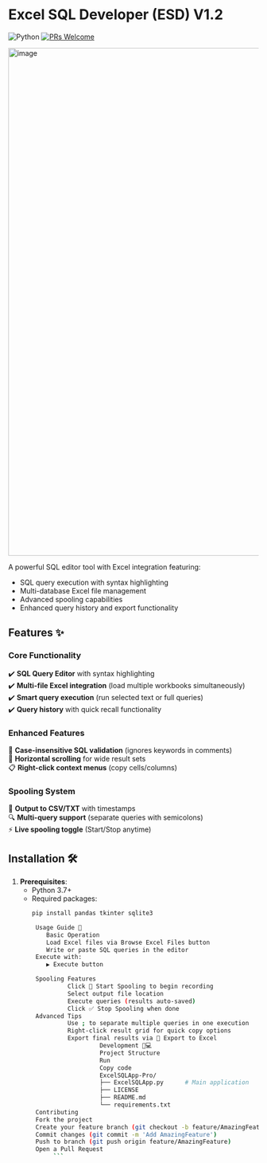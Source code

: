 # Excel SQL Developer (ESD) V1.2

![Python](https://img.shields.io/badge/python-3.7+-blue.svg)
[![PRs Welcome](https://img.shields.io/badge/PRs-welcome-brightgreen.svg)](CONTRIBUTING.md)

<img width="1920" height="1020" alt="image" src="https://github.com/user-attachments/assets/9a5daa12-539c-4f9a-a5cf-9ddbb8e73066" />

A powerful SQL editor tool with Excel integration featuring:
- SQL query execution with syntax highlighting
- Multi-database Excel file management
- Advanced spooling capabilities
- Enhanced query history and export functionality

## Features ✨

### Core Functionality
✔️ **SQL Query Editor** with syntax highlighting  
✔️ **Multi-file Excel integration** (load multiple workbooks simultaneously)  
✔️ **Smart query execution** (run selected text or full queries)  
✔️ **Query history** with quick recall functionality  

### Enhanced Features
🎯 **Case-insensitive SQL validation** (ignores keywords in comments)  
🚀 **Horizontal scrolling** for wide result sets  
📋 **Right-click context menus** (copy cells/columns)  

### Spooling System
📁 **Output to CSV/TXT** with timestamps  
🔍 **Multi-query support** (separate queries with semicolons)  
⚡ **Live spooling toggle** (Start/Stop anytime)  

## Installation 🛠️

1. **Prerequisites**:
   - Python 3.7+
   - Required packages:
     ```bash
     pip install pandas tkinter sqlite3

      Usage Guide 📖
         Basic Operation
         Load Excel files via Browse Excel Files button
         Write or paste SQL queries in the editor
      Execute with:
         ▶ Execute button

      Spooling Features
               Click 🔴 Start Spooling to begin recording
               Select output file location
               Execute queries (results auto-saved)
               Click ✅ Stop Spooling when done
      Advanced Tips
               Use ; to separate multiple queries in one execution
               Right-click result grid for quick copy options
               Export final results via 💾 Export to Excel
                        Development 🧑💻
                        Project Structure
                        Run
                        Copy code
                        ExcelSQLApp-Pro/
                        ├── ExcelSQLApp.py      # Main application
                        ├── LICENSE
                        ├── README.md
                        └── requirements.txt
      Contributing
      Fork the project
      Create your feature branch (git checkout -b feature/AmazingFeature)
      Commit changes (git commit -m 'Add AmazingFeature')
      Push to branch (git push origin feature/AmazingFeature)
      Open a Pull Request
           ```
      
